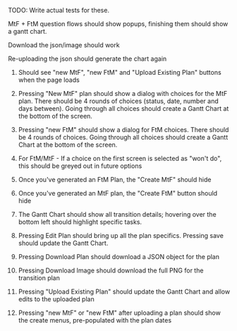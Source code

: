 TODO: Write actual tests for these.

MtF + FtM question flows should show popups, finishing them should show a gantt chart.

Download the json/image should work

Re-uploading the json should generate the chart again

1. Should see "new MtF", "new FtM" and "Upload Existing Plan" buttons when the page loads
2. Pressing "New MtF" plan should show a dialog with choices for the MtF plan. There should be 4 rounds of choices (status, date, number and days between). Going through all choices should create a Gantt Chart at the bottom of the screen.

3. Pressing "new FtM" should show a dialog for FtM choices. There should be 4 rounds of choices. Going through all choices should create a Gantt Chart at the bottom of the screen.

4. For FtM/MtF - If a choice on the first screen is selected as "won't do", this should be greyed out in future options

5. Once you've generated an FtM Plan, the "Create MtF" should hide

6. Once you've generated an MtF plan, the "Create FtM" button should hide

7. The Gantt Chart should show all transition details; hovering over the bottom left should highlight specific tasks.

8. Pressing Edit Plan should bring up all the plan specifics. Pressing save should update the Gantt Chart.

9. Pressing Download Plan should download a JSON object for the plan

10. Pressing Download Image should download the full PNG for the transition plan

11. Pressing "Upload Existing Plan" should update the Gantt Chart and allow edits to the uploaded plan

12. Pressing "new MtF" or "new FtM" after uploading a plan should show the create menus, pre-populated with the plan dates



